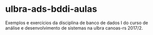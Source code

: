 # ulbra-ads-bddi-aulas
Exemplos e exercícios da disciplina de banco de dados I do curso de análise e desenvolvimento de sistemas na ulbra canoas-rs 2017/2.

